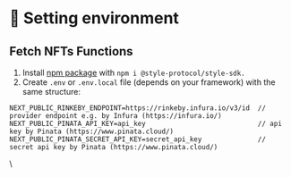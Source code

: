 # 📝 Setting environment

## Fetch NFTs Functions

1. Install [npm package](https://www.npmjs.com/package/@styleprotocol/style-sdk) with `npm i @style-protocol/style-sdk.`
2. Create `.env` or `.env.local` file (depends on your framework) with the same structure:

```
NEXT_PUBLIC_RINKEBY_ENDPOINT=https://rinkeby.infura.io/v3/id  // provider endpoint e.g. by Infura (https://infura.io/)
NEXT_PUBLIC_PINATA_API_KEY=api_key                            // api key by Pinata (https://www.pinata.cloud/)
NEXT_PUBLIC_PINATA_SECRET_API_KEY=secret_api_key              // secret api key by Pinata (https://www.pinata.cloud/)
```

\
